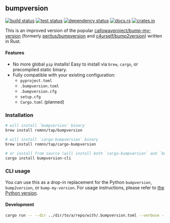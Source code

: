 ## bumpversion

[<img alt="build status" src="https://img.shields.io/github/actions/workflow/status/romnn/bumpversion/build.yaml?branch=main&label=build">](https://github.com/romnn/bumpversion/actions/workflows/build.yaml)
[<img alt="test status" src="https://img.shields.io/github/actions/workflow/status/romnn/bumpversion/test.yaml?branch=main&label=test">](https://github.com/romnn/bumpversion/actions/workflows/test.yaml)
[![dependency status](https://deps.rs/repo/github/romnn/bumpversion/status.svg)](https://deps.rs/repo/github/romnn/bumpversion)
[<img alt="docs.rs" src="https://img.shields.io/docsrs/bumpversion/latest?label=docs.rs">](https://docs.rs/bumpversion)
[<img alt="crates.io" src="https://img.shields.io/crates/v/bumpversion">](https://crates.io/crates/bumpversion)

This is an improved version of the popular [callowayproject/bump-my-version](https://github.com/callowayproject/bump-my-version) (formerly [peritus/bumpversion](https://github.com/peritus/bumpversion) and [c4urself/bump2version](https://github.com/c4urself/bump2version)) written in Rust.

#### Features

- No more global `pip` installs! Easy to install via `brew`, `cargo`, or precompiled static binary.
- Fully compatible with your existing configuration:
    - `pyproject.toml`
    - `.bumpversion.toml`
    - `.bumpversion.cfg`
    - `setup.cfg`
    - `Cargo.toml` (planned)

### Installation

```bash
# will install `bumpversion` binary
brew install romnn/tap/bumpversion

# will install `cargo-bumpversion` binary
brew install romnn/tap/cargo-bumpversion

# or install from source (will install both `cargo-bumpversion` and `bumpversion` binaries)
cargo install bumpversion-cli
```

### CLI usage

You can use this as a drop-in replacement for the Python `bumpversion`, `bump2version`, or `bump-my-version`.
For usage instructions, please refer to [the Python version](https://github.com/callowayproject/bump-my-version).

#### Development

```bash
cargo run -- --dir ../dir/to/a/repo/with/.bumpversion.toml --verbose --dry-run patch
```
